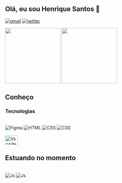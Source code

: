 ## Olá, eu sou Henrique Santos 👋
[![gmail](https://img.shields.io/badge/Gmail-D14836?style=for-the-badge&logo=gmail&logoColor=white)](mailto:henrique.eicbp@gmail.com)
[![twitter](https://img.shields.io/badge/Twitter-1DA1F2?style=for-the-badge&logo=twitter&logoColor=white)](https://twitter.com/home?lang=pt)

<div>
<img  height="180px" src="https://github-readme-stats.vercel.app/api?username=HSanttus&show_icons=true&theme=github_dark">
<img height="180px" src="https://github-readme-stats.vercel.app/api/top-langs/?username=HSanttus&theme=github_dark">
</div>

	
## Conheço
### Tecnologias
<div style="display: inline_block"><br>
  <img align="center" alt="Figma" src="https://img.shields.io/badge/figma-%23F24E1E.svg?style=for-the-badge&logo=figma&logoColor=white">
  <img align="center" alt="HTML" src="https://img.shields.io/badge/HTML5-E34F26?style=for-the-badge&logo=html5&logoColor=white">
  <img align="center" alt="CSS"  src="https://img.shields.io/badge/CSS3-1572B6?style=for-the-badge&logo=css3&logoColor=white">
  <img align="center" alt="CSS"  src="https://img.shields.io/badge/Bootstrap-563D7C?style=for-the-badge&logo=bootstrap&logoColor=white">
 </div>
<div style="display: inline_block"><br>
  <img align="center" alt="Vscode" height="30" width="40" src="https://cdn.jsdelivr.net/gh/devicons/devicon/icons/vscode/vscode-original.svg"/>
</div>

## Estuando no momento
<div style="display: inline_block"><br>
  <img align="center" alt="Js"  src="https://img.shields.io/badge/JavaScript-F7DF1E?style=for-the-badge&logo=javascript&logoColor=black">
  <img align="center" alt="Js"  src="https://img.shields.io/badge/Kotlin-0095D5?&style=for-the-badge&logo=kotlin&logoColor=white">	
 
	
</div>
